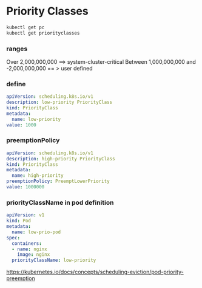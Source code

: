 # Priority Classes
```sh
kubectl get pc
kubectl get priorityclasses
```

### ranges
Over 2,000,000,000 ==> system-cluster-critical
Between 1,000,000,000 and -2,000,000,000 == > user defined

### define
```yaml
apiVersion: scheduling.k8s.io/v1
description: low-priority PriorityClass
kind: PriorityClass
metadata:
  name: low-priority
value: 1000
```

### preemptionPolicy
```yaml
apiVersion: scheduling.k8s.io/v1
description: high-priority PriorityClass
kind: PriorityClass
metadata:
  name: high-priority
preemptionPolicy: PreemptLowerPriority
value: 1000000
```

### priorityClassName in pod definition
```yaml
apiVersion: v1
kind: Pod
metadata:
  name: low-prio-pod
spec:
  containers:
  - name: nginx
    image: nginx
  priorityClassName: low-priority
```


<https://kubernetes.io/docs/concepts/scheduling-eviction/pod-priority-preemption>
